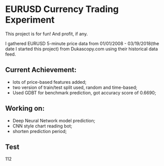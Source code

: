 # EURUSD Currency Trading Experiment
This project is for fun! And profit, if any.

I gathered EURUSD 5-minute price data from 01/01/2008 - 03/19/2018(the date I started this project) from Dukascopy.com
using their historical data feed.

## Current Achievement:

* lots of price-based features added;
* two version of train/test split used, random and time-based;
* Used GDBT for benchmark prediction, got accuracy score of 0.6690;

## Working on:

* Deep Neural Network model prediction;
* CNN style chart reading bot;
* shorten prediction period;

## Test
112
